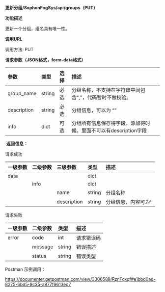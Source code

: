 **更新分组/SophonFogSys/api/groups（PUT）**

**功能描述**

更新一个分组，组名具有唯一性。

**调用URL**

调用方法: PUT

**请求参数（JSON格式，form-data格式）**

| 参数        | 类型   | 选择 | 描述                                                         |
| :---------- | :----- | :--- | :----------------------------------------------------------- |
| group_name  | string | 必选 | 分组名称，不支持在字符串中间包含“,”，代码暂时不做校验。      |
| description | string | 必选 | 分组信息，可以为 “”                                          |
| info        | dict   | 可选 | 分组所有信息保存得字段，添加得时候，里面不可以有description字段 |

​        **返回信息：**

请求成功

| 一级参数 | 二级参数 | 三级参数    | 类型   | 描述                 |
| :------- | :------- | :---------- | :----- | :------------------- |
| data     |          |             | dict   |                      |
|          | info     |             | dict   |                      |
|          |          | name        | string | 分组名称             |
|          |          | description | string | 分组信息，内容可为‘’ |

请求失败

| 一级参数 | 二级参数 | 类型   | 描述       |
| :------- | :------- | :----- | :--------- |
| error    | code     | int    | 请求错误码 |
|          | message  | string | 错误描述   |
|          | status   | string | 错误类型   |

Postman 示例调用：

https://documenter.getpostman.com/view/3306589/RznFoxqf#e1bbd0ad-8275-6bd5-9c35-a977f9613ed7